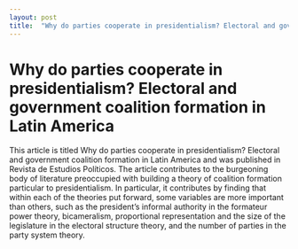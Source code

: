 ```yaml
---
layout: post
title:  "Why do parties cooperate in presidentialism? Electoral and government coalition formation in Latin America"
---
```


# Why do parties cooperate in presidentialism? Electoral and government coalition formation in Latin America

This article is titled Why do parties cooperate in presidentialism? Electoral and government coalition formation in Latin America and was published in Revista de Estudios Políticos. The article contributes to the burgeoning body of literature preoccupied with building a theory of coalition formation particular to presidentialism. In particular, it contributes by finding that within each of the theories put forward, some variables are more important than others, such as the president’s informal authority in the formateur power theory, bicameralism, proportional representation and the size of the legislature in the electoral structure theory, and the number of parties in the party system theory.
